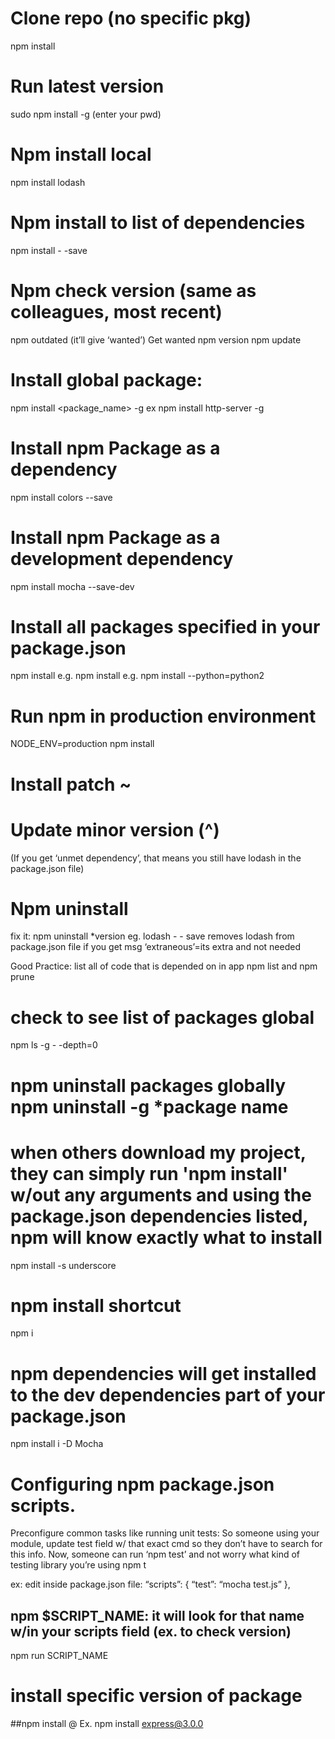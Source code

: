 # Clone  repo (no specific pkg)
npm install

# Run latest version
sudo npm install -g
(enter your pwd)

# Npm install local
npm install lodash

# Npm install to list of dependencies 
npm install - -save

# Npm check version (same as colleagues, most recent)
npm outdated
(it’ll give ‘wanted’)
Get wanted npm version
npm update

# Install global package:      
npm install <package_name> -g
ex npm install http-server -g

# Install npm Package as a dependency
npm install colors --save

# Install npm Package as a development dependency
npm install mocha --save-dev

# Install all packages specified in your package.json
npm install <flags>
e.g. npm install
e.g. npm install --python=python2

# Run npm in production environment
NODE_ENV=production npm install


# Install patch ~
# Update minor version (^)
(If you get ‘unmet dependency’, that means you still have lodash in the package.json file)
# Npm uninstall
fix it:
npm uninstall *version eg. lodash - - save
removes lodash from package.json file
if you get msg ‘extraneous’=its extra and not needed

Good Practice: 
list all of code that is depended on in app
npm list and npm prune

# check to see list of packages global
npm ls -g - -depth=0

# npm uninstall packages globally npm uninstall -g *package name

# when others download my project, they can simply run 'npm install' w/out any arguments and using the package.json dependencies listed, npm will know exactly what to install 
npm install -s underscore

# npm install shortcut
npm i 

# npm dependencies will get installed to the dev dependencies part of your package.json
npm install i -D Mocha

# Configuring npm package.json scripts.
Preconfigure common tasks like running unit tests: So someone using your module, update test field w/ that exact cmd so they don’t have to search for this info. Now, someone can run ‘npm test’ and not worry what kind of testing library you’re using
npm t

ex: edit inside package.json file:
“scripts”: {  “test”: “mocha test.js” },

## npm $SCRIPT_NAME: it will look for that name w/in your scripts field (ex. to check version)
npm run SCRIPT_NAME

# install specific version of package
##npm install <package>@<version>
Ex. npm install express@3.0.0  
